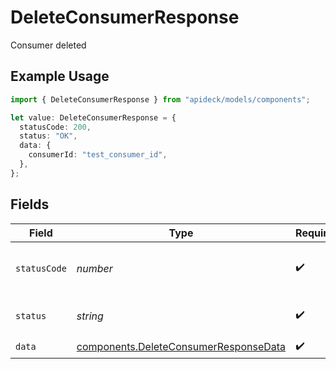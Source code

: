 # DeleteConsumerResponse

Consumer deleted

## Example Usage

```typescript
import { DeleteConsumerResponse } from "apideck/models/components";

let value: DeleteConsumerResponse = {
  statusCode: 200,
  status: "OK",
  data: {
    consumerId: "test_consumer_id",
  },
};
```

## Fields

| Field                                                                                          | Type                                                                                           | Required                                                                                       | Description                                                                                    | Example                                                                                        |
| ---------------------------------------------------------------------------------------------- | ---------------------------------------------------------------------------------------------- | ---------------------------------------------------------------------------------------------- | ---------------------------------------------------------------------------------------------- | ---------------------------------------------------------------------------------------------- |
| `statusCode`                                                                                   | *number*                                                                                       | :heavy_check_mark:                                                                             | HTTP Response Status Code                                                                      | 200                                                                                            |
| `status`                                                                                       | *string*                                                                                       | :heavy_check_mark:                                                                             | HTTP Response Status                                                                           | OK                                                                                             |
| `data`                                                                                         | [components.DeleteConsumerResponseData](../../models/components/deleteconsumerresponsedata.md) | :heavy_check_mark:                                                                             | N/A                                                                                            |                                                                                                |